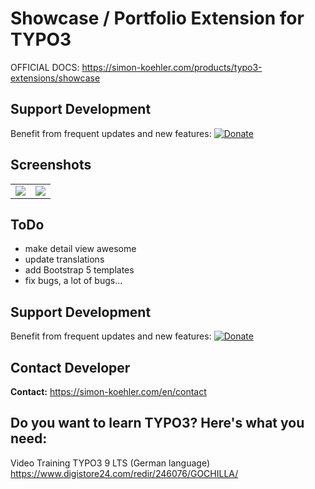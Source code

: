 # Showcase / Portfolio Extension for TYPO3

OFFICIAL DOCS: https://simon-koehler.com/products/typo3-extensions/showcase

## Support Development
Benefit from frequent updates and new features:
[![Donate](https://img.shields.io/badge/Donate-PayPal-green.svg)](https://paypal.me/typo3freelancer/25)

## Screenshots
<table>
<tr>
<td width="50%" valign="top">
<img src="https://raw.githubusercontent.com/koehlersimon/showcase/master/Resources/Public/Images/Screenshots/list-hover-title.png">
</td>
<td width="50%" valign="top">
<img src="https://raw.githubusercontent.com/koehlersimon/showcase/master/Resources/Public/Images/Screenshots/plugin.jpg">
</td>
</tr>
</table>

## ToDo

- make detail view awesome
- update translations
- add Bootstrap 5 templates
- fix bugs, a lot of bugs...

## Support Development
Benefit from frequent updates and new features:
[![Donate](https://img.shields.io/badge/Donate-PayPal-green.svg)](https://paypal.me/typo3freelancer/25)

## Contact Developer

**Contact:** https://simon-koehler.com/en/contact

## Do you want to learn TYPO3? Here's what you need:
Video Training TYPO3 9 LTS (German language)
https://www.digistore24.com/redir/246076/GOCHILLA/
